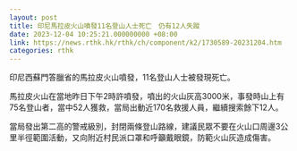 ```yaml
---
layout: post
title: 印尼馬拉皮火山噴發11名登山人士死亡　仍有12人失蹤
date: 2023-12-04 10:25:21.000000000 +08:00
link: https://news.rthk.hk/rthk/ch/component/k2/1730589-20231204.htm
categories: rthk
---
```


印尼西蘇門答臘省的馬拉皮火山噴發，11名登山人士被發現死亡。

馬拉皮火山在當地昨日下午2時許噴發，噴出的火山灰高3000米，事發時山上有75名登山者，當中52人獲救，當局出動近170名救援人員，繼續搜索餘下12人。

當局發出第二高的警戒級別，封閉兩條登山路線，建議民眾不要在火山口周邊3公里半徑範圍活動，又向附近村民派口罩和呼籲戴眼鏡，防範火山灰造成傷害。

